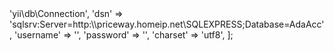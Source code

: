 <?php

return [
    'class' => 'yii\db\Connection',
    'dsn' => 'sqlsrv:Server=http:\\priceway.homeip.net\SQLEXPRESS;Database=AdaAcc',
    'username' => '',
    'password' => '',
    'charset' => 'utf8',
];

